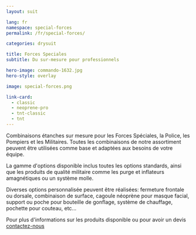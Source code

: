 ```yaml
---
layout: suit

lang: fr
namespace: special-forces
permalink: /fr/special-forces/

categories: drysuit

title: Forces Speciales
subtitle: Du sur-mesure pour professionnels

hero-image: commando-1632.jpg
hero-style: overlay

image: special-forces.png

link-card:
  - classic
  - neoprene-pro
  - tnt-classic
  - tnt
---
```

Combinaisons étanches sur mesure pour les Forces Spéciales, la Police, les Pompiers et les Militaires. Toutes les combinaisons de notre assortiment peuvent être utilisées comme base et adaptées aux besoins de votre équipe.

La gamme d'options disponible inclus toutes les options standards, ainsi que les produits de qualité militaire comme les purge et inflateurs amagnétiques ou un système molle.

Diverses options personnalisée peuvent être réalisées: fermeture frontale ou dorsale, combinaison de surface, cagoule néoprène pour masque facial, support ou poche pour bouteille de gonflage, système de chauffage, pochette pour couteau, etc...

Pour plus d'informations sur les produits disponible ou pour avoir un devis <a href="{{site.url}}{{site.baseurl}}/{{page.lang}}/contact">contactez-nous</a>